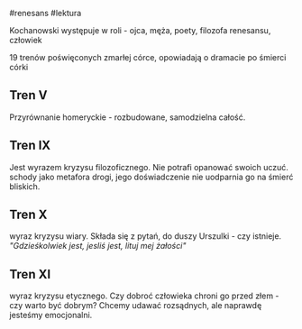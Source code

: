 #renesans #lektura 

Kochanowski występuje w roli -  ojca, męża, poety, filozofa renesansu, człowiek

19 trenów poświęconych zmarłej córce, opowiadają o dramacie po śmierci córki
## Tren V

Przyrównanie homeryckie - rozbudowane, samodzielna całość.
## Tren IX

Jest wyrazem kryzysu filozoficznego. Nie potrafi opanować swoich uczuć. schody jako metafora drogi, jego doświadczenie nie uodparnia go na śmierć bliskich.

## Tren X

wyraz kryzysu wiary. Składa się z pytań, do duszy Urszulki - czy istnieje. *"Gdzieśkolwiek jest, jesliś jest, lituj mej żałości"*

## Tren XI

 wyraz kryzysu etycznego. Czy dobroć człowieka chroni go przed złem - czy warto być dobrym? Chcemy udawać rozsądnych, ale naprawdę jesteśmy emocjonalni. 
